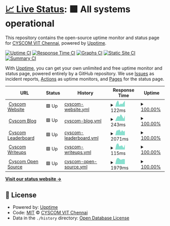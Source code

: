 # [📈 Live Status](https://monitor.cyscomvit.com): <!--live status--> **🟩 All systems operational**

This repository contains the open-source uptime monitor and status page for [CYSCOM VIT Chennai](https://cyscomvit.com), powered by [Upptime](https://github.com/upptime/upptime).

[![Uptime CI](https://github.com/cyscomvit/upptime/workflows/Uptime%20CI/badge.svg)](https://github.com/cyscomvit/upptime/actions?query=workflow%3A%22Uptime+CI%22)
[![Response Time CI](https://github.com/cyscomvit/upptime/workflows/Response%20Time%20CI/badge.svg)](https://github.com/cyscomvit/upptime/actions?query=workflow%3A%22Response+Time+CI%22)
[![Graphs CI](https://github.com/cyscomvit/upptime/workflows/Graphs%20CI/badge.svg)](https://github.com/cyscomvit/upptime/actions?query=workflow%3A%22Graphs+CI%22)
[![Static Site CI](https://github.com/cyscomvit/upptime/workflows/Static%20Site%20CI/badge.svg)](https://github.com/cyscomvit/upptime/actions?query=workflow%3A%22Static+Site+CI%22)
[![Summary CI](https://github.com/cyscomvit/upptime/workflows/Summary%20CI/badge.svg)](https://github.com/cyscomvit/upptime/actions?query=workflow%3A%22Summary+CI%22)

With [Upptime](https://upptime.js.org), you can get your own unlimited and free uptime monitor and status page, powered entirely by a GitHub repository. We use [Issues](https://github.com/cyscomvit/upptime/issues) as incident reports, [Actions](https://github.com/cyscomvit/upptime/actions) as uptime monitors, and [Pages](https://monitor.cyscomvit.com) for the status page.

<!--start: status pages-->
<!-- This summary is generated by Upptime (https://github.com/upptime/upptime) -->
<!-- Do not edit this manually, your changes will be overwritten -->
<!-- prettier-ignore -->
| URL | Status | History | Response Time | Uptime |
| --- | ------ | ------- | ------------- | ------ |
| <img alt="" src="https://icons.duckduckgo.com/ip3/cyscomvit.com.ico" height="13"> [Cyscom Website](https://cyscomvit.com/) | 🟩 Up | [cyscom-website.yml](https://github.com/cyscomvit/upptime/commits/HEAD/history/cyscom-website.yml) | <details><summary><img alt="Response time graph" src="./graphs/cyscom-website/response-time-week.png" height="20"> 122ms</summary><br><a href="https://monitor.cyscomvit.com/history/cyscom-website"><img alt="Response time 145" src="https://img.shields.io/endpoint?url=https%3A%2F%2Fraw.githubusercontent.com%2Fcyscomvit%2Fupptime%2FHEAD%2Fapi%2Fcyscom-website%2Fresponse-time.json"></a><br><a href="https://monitor.cyscomvit.com/history/cyscom-website"><img alt="24-hour response time 182" src="https://img.shields.io/endpoint?url=https%3A%2F%2Fraw.githubusercontent.com%2Fcyscomvit%2Fupptime%2FHEAD%2Fapi%2Fcyscom-website%2Fresponse-time-day.json"></a><br><a href="https://monitor.cyscomvit.com/history/cyscom-website"><img alt="7-day response time 122" src="https://img.shields.io/endpoint?url=https%3A%2F%2Fraw.githubusercontent.com%2Fcyscomvit%2Fupptime%2FHEAD%2Fapi%2Fcyscom-website%2Fresponse-time-week.json"></a><br><a href="https://monitor.cyscomvit.com/history/cyscom-website"><img alt="30-day response time 151" src="https://img.shields.io/endpoint?url=https%3A%2F%2Fraw.githubusercontent.com%2Fcyscomvit%2Fupptime%2FHEAD%2Fapi%2Fcyscom-website%2Fresponse-time-month.json"></a><br><a href="https://monitor.cyscomvit.com/history/cyscom-website"><img alt="1-year response time 145" src="https://img.shields.io/endpoint?url=https%3A%2F%2Fraw.githubusercontent.com%2Fcyscomvit%2Fupptime%2FHEAD%2Fapi%2Fcyscom-website%2Fresponse-time-year.json"></a></details> | <details><summary><a href="https://monitor.cyscomvit.com/history/cyscom-website">100.00%</a></summary><a href="https://monitor.cyscomvit.com/history/cyscom-website"><img alt="All-time uptime 99.87%" src="https://img.shields.io/endpoint?url=https%3A%2F%2Fraw.githubusercontent.com%2Fcyscomvit%2Fupptime%2FHEAD%2Fapi%2Fcyscom-website%2Fuptime.json"></a><br><a href="https://monitor.cyscomvit.com/history/cyscom-website"><img alt="24-hour uptime 100.00%" src="https://img.shields.io/endpoint?url=https%3A%2F%2Fraw.githubusercontent.com%2Fcyscomvit%2Fupptime%2FHEAD%2Fapi%2Fcyscom-website%2Fuptime-day.json"></a><br><a href="https://monitor.cyscomvit.com/history/cyscom-website"><img alt="7-day uptime 100.00%" src="https://img.shields.io/endpoint?url=https%3A%2F%2Fraw.githubusercontent.com%2Fcyscomvit%2Fupptime%2FHEAD%2Fapi%2Fcyscom-website%2Fuptime-week.json"></a><br><a href="https://monitor.cyscomvit.com/history/cyscom-website"><img alt="30-day uptime 99.49%" src="https://img.shields.io/endpoint?url=https%3A%2F%2Fraw.githubusercontent.com%2Fcyscomvit%2Fupptime%2FHEAD%2Fapi%2Fcyscom-website%2Fuptime-month.json"></a><br><a href="https://monitor.cyscomvit.com/history/cyscom-website"><img alt="1-year uptime 99.87%" src="https://img.shields.io/endpoint?url=https%3A%2F%2Fraw.githubusercontent.com%2Fcyscomvit%2Fupptime%2FHEAD%2Fapi%2Fcyscom-website%2Fuptime-year.json"></a></details>
| <img alt="" src="https://icons.duckduckgo.com/ip3/blog.cyscomvit.com.ico" height="13"> [Cyscom Blog](https://blog.cyscomvit.com/) | 🟩 Up | [cyscom-blog.yml](https://github.com/cyscomvit/upptime/commits/HEAD/history/cyscom-blog.yml) | <details><summary><img alt="Response time graph" src="./graphs/cyscom-blog/response-time-week.png" height="20"> 243ms</summary><br><a href="https://monitor.cyscomvit.com/history/cyscom-blog"><img alt="Response time 268" src="https://img.shields.io/endpoint?url=https%3A%2F%2Fraw.githubusercontent.com%2Fcyscomvit%2Fupptime%2FHEAD%2Fapi%2Fcyscom-blog%2Fresponse-time.json"></a><br><a href="https://monitor.cyscomvit.com/history/cyscom-blog"><img alt="24-hour response time 296" src="https://img.shields.io/endpoint?url=https%3A%2F%2Fraw.githubusercontent.com%2Fcyscomvit%2Fupptime%2FHEAD%2Fapi%2Fcyscom-blog%2Fresponse-time-day.json"></a><br><a href="https://monitor.cyscomvit.com/history/cyscom-blog"><img alt="7-day response time 243" src="https://img.shields.io/endpoint?url=https%3A%2F%2Fraw.githubusercontent.com%2Fcyscomvit%2Fupptime%2FHEAD%2Fapi%2Fcyscom-blog%2Fresponse-time-week.json"></a><br><a href="https://monitor.cyscomvit.com/history/cyscom-blog"><img alt="30-day response time 268" src="https://img.shields.io/endpoint?url=https%3A%2F%2Fraw.githubusercontent.com%2Fcyscomvit%2Fupptime%2FHEAD%2Fapi%2Fcyscom-blog%2Fresponse-time-month.json"></a><br><a href="https://monitor.cyscomvit.com/history/cyscom-blog"><img alt="1-year response time 268" src="https://img.shields.io/endpoint?url=https%3A%2F%2Fraw.githubusercontent.com%2Fcyscomvit%2Fupptime%2FHEAD%2Fapi%2Fcyscom-blog%2Fresponse-time-year.json"></a></details> | <details><summary><a href="https://monitor.cyscomvit.com/history/cyscom-blog">100.00%</a></summary><a href="https://monitor.cyscomvit.com/history/cyscom-blog"><img alt="All-time uptime 99.84%" src="https://img.shields.io/endpoint?url=https%3A%2F%2Fraw.githubusercontent.com%2Fcyscomvit%2Fupptime%2FHEAD%2Fapi%2Fcyscom-blog%2Fuptime.json"></a><br><a href="https://monitor.cyscomvit.com/history/cyscom-blog"><img alt="24-hour uptime 100.00%" src="https://img.shields.io/endpoint?url=https%3A%2F%2Fraw.githubusercontent.com%2Fcyscomvit%2Fupptime%2FHEAD%2Fapi%2Fcyscom-blog%2Fuptime-day.json"></a><br><a href="https://monitor.cyscomvit.com/history/cyscom-blog"><img alt="7-day uptime 100.00%" src="https://img.shields.io/endpoint?url=https%3A%2F%2Fraw.githubusercontent.com%2Fcyscomvit%2Fupptime%2FHEAD%2Fapi%2Fcyscom-blog%2Fuptime-week.json"></a><br><a href="https://monitor.cyscomvit.com/history/cyscom-blog"><img alt="30-day uptime 99.41%" src="https://img.shields.io/endpoint?url=https%3A%2F%2Fraw.githubusercontent.com%2Fcyscomvit%2Fupptime%2FHEAD%2Fapi%2Fcyscom-blog%2Fuptime-month.json"></a><br><a href="https://monitor.cyscomvit.com/history/cyscom-blog"><img alt="1-year uptime 99.84%" src="https://img.shields.io/endpoint?url=https%3A%2F%2Fraw.githubusercontent.com%2Fcyscomvit%2Fupptime%2FHEAD%2Fapi%2Fcyscom-blog%2Fuptime-year.json"></a></details>
| <img alt="" src="https://icons.duckduckgo.com/ip3/opensrc.cyscomvit.com.ico" height="13"> [Cyscom Leaderboard](https://opensrc.cyscomvit.com/leaderboard) | 🟩 Up | [cyscom-leaderboard.yml](https://github.com/cyscomvit/upptime/commits/HEAD/history/cyscom-leaderboard.yml) | <details><summary><img alt="Response time graph" src="./graphs/cyscom-leaderboard/response-time-week.png" height="20"> 2071ms</summary><br><a href="https://monitor.cyscomvit.com/history/cyscom-leaderboard"><img alt="Response time 1736" src="https://img.shields.io/endpoint?url=https%3A%2F%2Fraw.githubusercontent.com%2Fcyscomvit%2Fupptime%2FHEAD%2Fapi%2Fcyscom-leaderboard%2Fresponse-time.json"></a><br><a href="https://monitor.cyscomvit.com/history/cyscom-leaderboard"><img alt="24-hour response time 2064" src="https://img.shields.io/endpoint?url=https%3A%2F%2Fraw.githubusercontent.com%2Fcyscomvit%2Fupptime%2FHEAD%2Fapi%2Fcyscom-leaderboard%2Fresponse-time-day.json"></a><br><a href="https://monitor.cyscomvit.com/history/cyscom-leaderboard"><img alt="7-day response time 2071" src="https://img.shields.io/endpoint?url=https%3A%2F%2Fraw.githubusercontent.com%2Fcyscomvit%2Fupptime%2FHEAD%2Fapi%2Fcyscom-leaderboard%2Fresponse-time-week.json"></a><br><a href="https://monitor.cyscomvit.com/history/cyscom-leaderboard"><img alt="30-day response time 1638" src="https://img.shields.io/endpoint?url=https%3A%2F%2Fraw.githubusercontent.com%2Fcyscomvit%2Fupptime%2FHEAD%2Fapi%2Fcyscom-leaderboard%2Fresponse-time-month.json"></a><br><a href="https://monitor.cyscomvit.com/history/cyscom-leaderboard"><img alt="1-year response time 1736" src="https://img.shields.io/endpoint?url=https%3A%2F%2Fraw.githubusercontent.com%2Fcyscomvit%2Fupptime%2FHEAD%2Fapi%2Fcyscom-leaderboard%2Fresponse-time-year.json"></a></details> | <details><summary><a href="https://monitor.cyscomvit.com/history/cyscom-leaderboard">100.00%</a></summary><a href="https://monitor.cyscomvit.com/history/cyscom-leaderboard"><img alt="All-time uptime 83.62%" src="https://img.shields.io/endpoint?url=https%3A%2F%2Fraw.githubusercontent.com%2Fcyscomvit%2Fupptime%2FHEAD%2Fapi%2Fcyscom-leaderboard%2Fuptime.json"></a><br><a href="https://monitor.cyscomvit.com/history/cyscom-leaderboard"><img alt="24-hour uptime 100.00%" src="https://img.shields.io/endpoint?url=https%3A%2F%2Fraw.githubusercontent.com%2Fcyscomvit%2Fupptime%2FHEAD%2Fapi%2Fcyscom-leaderboard%2Fuptime-day.json"></a><br><a href="https://monitor.cyscomvit.com/history/cyscom-leaderboard"><img alt="7-day uptime 100.00%" src="https://img.shields.io/endpoint?url=https%3A%2F%2Fraw.githubusercontent.com%2Fcyscomvit%2Fupptime%2FHEAD%2Fapi%2Fcyscom-leaderboard%2Fuptime-week.json"></a><br><a href="https://monitor.cyscomvit.com/history/cyscom-leaderboard"><img alt="30-day uptime 98.60%" src="https://img.shields.io/endpoint?url=https%3A%2F%2Fraw.githubusercontent.com%2Fcyscomvit%2Fupptime%2FHEAD%2Fapi%2Fcyscom-leaderboard%2Fuptime-month.json"></a><br><a href="https://monitor.cyscomvit.com/history/cyscom-leaderboard"><img alt="1-year uptime 83.62%" src="https://img.shields.io/endpoint?url=https%3A%2F%2Fraw.githubusercontent.com%2Fcyscomvit%2Fupptime%2FHEAD%2Fapi%2Fcyscom-leaderboard%2Fuptime-year.json"></a></details>
| <img alt="" src="https://icons.duckduckgo.com/ip3/writeups.cyscomvit.com.ico" height="13"> [Cyscom Writeups](https://writeups.cyscomvit.com/) | 🟩 Up | [cyscom-writeups.yml](https://github.com/cyscomvit/upptime/commits/HEAD/history/cyscom-writeups.yml) | <details><summary><img alt="Response time graph" src="./graphs/cyscom-writeups/response-time-week.png" height="20"> 115ms</summary><br><a href="https://monitor.cyscomvit.com/history/cyscom-writeups"><img alt="Response time 124" src="https://img.shields.io/endpoint?url=https%3A%2F%2Fraw.githubusercontent.com%2Fcyscomvit%2Fupptime%2FHEAD%2Fapi%2Fcyscom-writeups%2Fresponse-time.json"></a><br><a href="https://monitor.cyscomvit.com/history/cyscom-writeups"><img alt="24-hour response time 136" src="https://img.shields.io/endpoint?url=https%3A%2F%2Fraw.githubusercontent.com%2Fcyscomvit%2Fupptime%2FHEAD%2Fapi%2Fcyscom-writeups%2Fresponse-time-day.json"></a><br><a href="https://monitor.cyscomvit.com/history/cyscom-writeups"><img alt="7-day response time 115" src="https://img.shields.io/endpoint?url=https%3A%2F%2Fraw.githubusercontent.com%2Fcyscomvit%2Fupptime%2FHEAD%2Fapi%2Fcyscom-writeups%2Fresponse-time-week.json"></a><br><a href="https://monitor.cyscomvit.com/history/cyscom-writeups"><img alt="30-day response time 125" src="https://img.shields.io/endpoint?url=https%3A%2F%2Fraw.githubusercontent.com%2Fcyscomvit%2Fupptime%2FHEAD%2Fapi%2Fcyscom-writeups%2Fresponse-time-month.json"></a><br><a href="https://monitor.cyscomvit.com/history/cyscom-writeups"><img alt="1-year response time 124" src="https://img.shields.io/endpoint?url=https%3A%2F%2Fraw.githubusercontent.com%2Fcyscomvit%2Fupptime%2FHEAD%2Fapi%2Fcyscom-writeups%2Fresponse-time-year.json"></a></details> | <details><summary><a href="https://monitor.cyscomvit.com/history/cyscom-writeups">100.00%</a></summary><a href="https://monitor.cyscomvit.com/history/cyscom-writeups"><img alt="All-time uptime 99.76%" src="https://img.shields.io/endpoint?url=https%3A%2F%2Fraw.githubusercontent.com%2Fcyscomvit%2Fupptime%2FHEAD%2Fapi%2Fcyscom-writeups%2Fuptime.json"></a><br><a href="https://monitor.cyscomvit.com/history/cyscom-writeups"><img alt="24-hour uptime 100.00%" src="https://img.shields.io/endpoint?url=https%3A%2F%2Fraw.githubusercontent.com%2Fcyscomvit%2Fupptime%2FHEAD%2Fapi%2Fcyscom-writeups%2Fuptime-day.json"></a><br><a href="https://monitor.cyscomvit.com/history/cyscom-writeups"><img alt="7-day uptime 100.00%" src="https://img.shields.io/endpoint?url=https%3A%2F%2Fraw.githubusercontent.com%2Fcyscomvit%2Fupptime%2FHEAD%2Fapi%2Fcyscom-writeups%2Fuptime-week.json"></a><br><a href="https://monitor.cyscomvit.com/history/cyscom-writeups"><img alt="30-day uptime 99.34%" src="https://img.shields.io/endpoint?url=https%3A%2F%2Fraw.githubusercontent.com%2Fcyscomvit%2Fupptime%2FHEAD%2Fapi%2Fcyscom-writeups%2Fuptime-month.json"></a><br><a href="https://monitor.cyscomvit.com/history/cyscom-writeups"><img alt="1-year uptime 99.76%" src="https://img.shields.io/endpoint?url=https%3A%2F%2Fraw.githubusercontent.com%2Fcyscomvit%2Fupptime%2FHEAD%2Fapi%2Fcyscom-writeups%2Fuptime-year.json"></a></details>
| <img alt="" src="https://icons.duckduckgo.com/ip3/opensrc.cyscomvit.com.ico" height="13"> [Cyscom Open Source](https://opensrc.cyscomvit.com/) | 🟩 Up | [cyscom-open-source.yml](https://github.com/cyscomvit/upptime/commits/HEAD/history/cyscom-open-source.yml) | <details><summary><img alt="Response time graph" src="./graphs/cyscom-open-source/response-time-week.png" height="20"> 1979ms</summary><br><a href="https://monitor.cyscomvit.com/history/cyscom-open-source"><img alt="Response time 1354" src="https://img.shields.io/endpoint?url=https%3A%2F%2Fraw.githubusercontent.com%2Fcyscomvit%2Fupptime%2FHEAD%2Fapi%2Fcyscom-open-source%2Fresponse-time.json"></a><br><a href="https://monitor.cyscomvit.com/history/cyscom-open-source"><img alt="24-hour response time 1891" src="https://img.shields.io/endpoint?url=https%3A%2F%2Fraw.githubusercontent.com%2Fcyscomvit%2Fupptime%2FHEAD%2Fapi%2Fcyscom-open-source%2Fresponse-time-day.json"></a><br><a href="https://monitor.cyscomvit.com/history/cyscom-open-source"><img alt="7-day response time 1979" src="https://img.shields.io/endpoint?url=https%3A%2F%2Fraw.githubusercontent.com%2Fcyscomvit%2Fupptime%2FHEAD%2Fapi%2Fcyscom-open-source%2Fresponse-time-week.json"></a><br><a href="https://monitor.cyscomvit.com/history/cyscom-open-source"><img alt="30-day response time 1656" src="https://img.shields.io/endpoint?url=https%3A%2F%2Fraw.githubusercontent.com%2Fcyscomvit%2Fupptime%2FHEAD%2Fapi%2Fcyscom-open-source%2Fresponse-time-month.json"></a><br><a href="https://monitor.cyscomvit.com/history/cyscom-open-source"><img alt="1-year response time 1354" src="https://img.shields.io/endpoint?url=https%3A%2F%2Fraw.githubusercontent.com%2Fcyscomvit%2Fupptime%2FHEAD%2Fapi%2Fcyscom-open-source%2Fresponse-time-year.json"></a></details> | <details><summary><a href="https://monitor.cyscomvit.com/history/cyscom-open-source">100.00%</a></summary><a href="https://monitor.cyscomvit.com/history/cyscom-open-source"><img alt="All-time uptime 83.61%" src="https://img.shields.io/endpoint?url=https%3A%2F%2Fraw.githubusercontent.com%2Fcyscomvit%2Fupptime%2FHEAD%2Fapi%2Fcyscom-open-source%2Fuptime.json"></a><br><a href="https://monitor.cyscomvit.com/history/cyscom-open-source"><img alt="24-hour uptime 100.00%" src="https://img.shields.io/endpoint?url=https%3A%2F%2Fraw.githubusercontent.com%2Fcyscomvit%2Fupptime%2FHEAD%2Fapi%2Fcyscom-open-source%2Fuptime-day.json"></a><br><a href="https://monitor.cyscomvit.com/history/cyscom-open-source"><img alt="7-day uptime 100.00%" src="https://img.shields.io/endpoint?url=https%3A%2F%2Fraw.githubusercontent.com%2Fcyscomvit%2Fupptime%2FHEAD%2Fapi%2Fcyscom-open-source%2Fuptime-week.json"></a><br><a href="https://monitor.cyscomvit.com/history/cyscom-open-source"><img alt="30-day uptime 98.60%" src="https://img.shields.io/endpoint?url=https%3A%2F%2Fraw.githubusercontent.com%2Fcyscomvit%2Fupptime%2FHEAD%2Fapi%2Fcyscom-open-source%2Fuptime-month.json"></a><br><a href="https://monitor.cyscomvit.com/history/cyscom-open-source"><img alt="1-year uptime 83.61%" src="https://img.shields.io/endpoint?url=https%3A%2F%2Fraw.githubusercontent.com%2Fcyscomvit%2Fupptime%2FHEAD%2Fapi%2Fcyscom-open-source%2Fuptime-year.json"></a></details>

<!--end: status pages-->

[**Visit our status website →**](https://monitor.cyscomvit.com)

## 📄 License

- Powered by: [Upptime](https://github.com/upptime/upptime)
- Code: [MIT](./LICENSE) © [CYSCOM VIT Chennai](https://cyscomvit.com)
- Data in the `./history` directory: [Open Database License](https://opendatacommons.org/licenses/odbl/1-0/)
